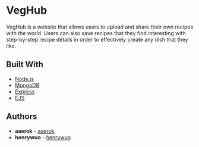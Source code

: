 # VegHub

VegHub is a website that allows users to upload and share their own recipes with the world. Users can also save recipes that they find interesting with step-by-step recipe details in order to effectively create
any dish that they like.

## Built With

* [Node.js](https://nodejs.org/en/) 
* [MongoDB](https://www.mongodb.com/) 
* [Express](https://expressjs.com/)
* [EJS](https://ejs.co/)

## Authors

* **aaerok** - [aaerok](https://github.com/aaerok)
* **henrywuo** - [henrywuo](https://github.com/henrywuo)

